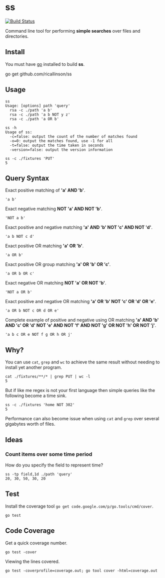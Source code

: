 # ss

[![Build Status](https://travis-ci.org/ricallinson/ss.svg)](http://travis-ci.org/ricallinson/ss)

Command line tool for performing __simple searches__ over files and directories.

## Install

You must have [go](http://golang.org/) installed to build __ss__.

  go get github.com/ricallinson/ss

## Usage

    ss
    Usage: [options] path 'query'
      rsa -c ./path 'a b'
      rsa -c ./path 'a b NOT y z'
      rsa -c ./path 'a OR b'

    ss -h
    Usage of ss:
      -c=false: output the count of the number of matches found
      -o=0: output the matches found, use -1 for all
      -t=false: output the time taken in seconds
      -version=false: output the version information

    ss -c ./fixtures 'PUT'
    5

## Query Syntax

Exact positive matching of __'a' AND 'b'__.

    'a b'

Exact negative matching __NOT 'a' AND NOT 'b'__.

    'NOT a b'

Exact positive and negative matching __'a' AND 'b' NOT 'c' AND NOT 'd'__.

    'a b NOT c d'

Exact positive OR matching __'a' OR 'b'__.

    'a OR b'

Exact positive OR group matching __'a' OR 'b' OR 'c'__.

    'a OR b OR c'

Exact negative OR matching __NOT 'a' OR NOT 'b'__.

    'NOT a OR b'

Exact positive and negative OR matching __'a' OR 'b' NOT 'c' OR 'd' OR 'e'__.

    'a OR b NOT c OR d OR e'

Complete example of positive and negative using OR matching __'a' AND 'b' AND 'c' OR 'd' NOT 'e' AND NOT 'f' AND NOT 'g' OR NOT 'h' OR NOT 'j'__.

    'a b c OR e NOT f g OR h OR j'

## Why?

You can use `cat`, `grep` and `wc` to achieve the same result without needing to install yet another program.

    cat ./fixtures/**/* | grep PUT | wc -l
    5

But if like me regex is not your first language then simple queries like the following become a time sink.

    ss -c ./fixtures 'home NOT 302'
    5

Performance can also become issue when using `cat` and `grep` over several gigabytes worth of files.

## Ideas

### Count items over some time period

How do you specify the field to represent time?

    ss -tp field,1d ./path 'query'
    20, 30, 50, 30, 20

## Test

Install the coverage tool `go get code.google.com/p/go.tools/cmd/cover`.

    go test

## Code Coverage

Get a quick coverage number.

    go test -cover

Viewing the lines covered.

    go test -coverprofile=coverage.out; go tool cover -html=coverage.out
